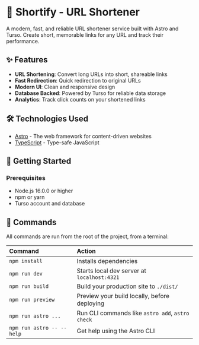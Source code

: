 # 🔗 Shortify - URL Shortener

A modern, fast, and reliable URL shortener service built with Astro and Turso. Create short, memorable links for any URL and track their performance.

## ✨ Features

- **URL Shortening**: Convert long URLs into short, shareable links
- **Fast Redirection**: Quick redirection to original URLs
- **Modern UI**: Clean and responsive design
- **Database Backed**: Powered by Turso for reliable data storage
- **Analytics**: Track click counts on your shortened links

## 🛠️ Technologies Used

- [Astro](https://astro.build/) - The web framework for content-driven websites
- [TypeScript](https://www.typescriptlang.org/) - Type-safe JavaScript


## 🚀 Getting Started

### Prerequisites
- Node.js 16.0.0 or higher
- npm or yarn
- Turso account and database

## 🧞 Commands

All commands are run from the root of the project, from a terminal:

| Command                   | Action                                           |
| :------------------------ | :----------------------------------------------- |
| `npm install`             | Installs dependencies                            |
| `npm run dev`             | Starts local dev server at `localhost:4321`      |
| `npm run build`           | Build your production site to `./dist/`          |
| `npm run preview`         | Preview your build locally, before deploying     |
| `npm run astro ...`       | Run CLI commands like `astro add`, `astro check` |
| `npm run astro -- --help` | Get help using the Astro CLI                     |